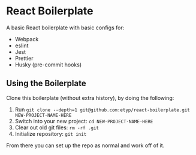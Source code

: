 # React Boilerplate

A basic React boilerplate with basic configs for:

- Webpack
- eslint
- Jest
- Prettier
- Husky (pre-commit hooks)

## Using the Boilerplate

Clone this boilerplate (without extra history), by doing the following:

1. Run `git clone --depth=1 git@github.com:etyp/react-boilerplate.git NEW-PROJECT-NAME-HERE`
2. Switch into your new project: `cd NEW-PROJECT-NAME-HERE`
3. Clear out old git files: `rm -rf .git`
4. Initialize repository: `git init`

From there you can set up the repo as normal and work off of it.
